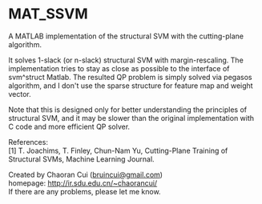 MAT_SSVM
========

A MATLAB implementation of the structural SVM with the cutting-plane algorithm.

It solves 1-slack (or n-slack) structural SVM with margin-rescaling. 
The implementation tries to stay as close as possible to the interface of svm^struct Matlab. 
The resulted QP problem is simply solved via pegasos algorithm, and I don't use the sparse structure for feature map and weight vector.

Note that this is designed only for better understanding the principles of structural SVM, and it may be slower than the original implementation with C code and more efficient QP solver.

References:  
[1] T. Joachims, T. Finley, Chun-Nam Yu, Cutting-Plane Training of Structural SVMs, Machine Learning Journal.


Created by Chaoran Cui (bruincui@gmail.com)  
homepage: http://ir.sdu.edu.cn/~chaorancui/  
If there are any problems, please let me know.

